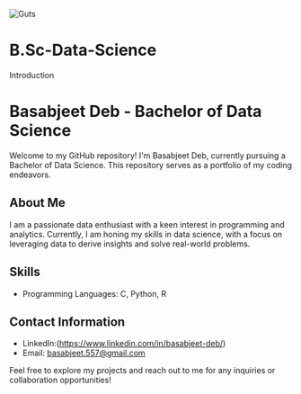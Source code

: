 ![Guts](https://github.com/Basabjeet-Deb/B.Sc-Data-Science/assets/154667994/8a449714-efaa-4dcf-ba40-44b4718a5b45)
# B.Sc-Data-Science

Introduction 
# Basabjeet Deb - Bachelor of Data Science

Welcome to my GitHub repository! I'm Basabjeet Deb, currently pursuing a Bachelor of Data Science. This repository serves as a portfolio of my coding endeavors.

## About Me

I am a passionate data enthusiast with a keen interest in programming and analytics. Currently, I am honing my skills in data science, with a focus on leveraging data to derive insights and solve real-world problems.

## Skills

- Programming Languages: C, Python, R

## Contact Information

- LinkedIn:(https://www.linkedin.com/in/basabjeet-deb/)
- Email: basabjeet.557@gmail.com

Feel free to explore my projects and reach out to me for any inquiries or collaboration opportunities!

